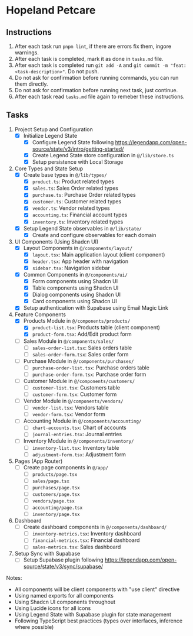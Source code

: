 # Hopeland Petcare

## Instructions

1. After each task run `pnpm lint`, if there are errors fix them, ingore warnings.
2. After each task is completed, mark it as done in `tasks.md` file.
3. After each task is completed run `git add -A` and `git commit -m "feat: <task-description>"`. Do not push.
4. Do not ask for confirmation before running commands, you can run them directly.
5. Do not ask for confirmation before running next task, just continue.
6. After each task read `tasks.md` file again to remeber these instructions.

## Tasks

1. Project Setup and Configuration
   - [x] Initialize Legend State
     - [x] Configure Legend State following https://legendapp.com/open-source/state/v3/intro/getting-started/
     - [x] Create Legend State store configuration in `@/lib/store.ts`
     - [x] Setup persistence with Local Storage

2. Core Types and State Setup
   - [x] Create base types in `@/lib/types/`
     - [x] `product.ts`: Product related types
     - [x] `sales.ts`: Sales Order related types
     - [x] `purchase.ts`: Purchase Order related types
     - [x] `customer.ts`: Customer related types
     - [x] `vendor.ts`: Vendor related types
     - [x] `accounting.ts`: Financial account types
     - [x] `inventory.ts`: Inventory related types
   - [x] Setup Legend State observables in `@/lib/state/`
     - [x] Create and configure observables for each domain

3. UI Components (Using Shadcn UI)
   - [x] Layout Components in `@/components/layout/`
     - [x] `layout.tsx`: Main application layout (client component)
     - [x] `header.tsx`: App header with navigation
     - [x] `sidebar.tsx`: Navigation sidebar
   - [x] Common Components in `@/components/ui/`
     - [x] Form components using Shadcn UI
     - [x] Table components using Shadcn UI
     - [x] Dialog components using Shadcn UI
     - [x] Card components using Shadcn UI
   - [x] Setup authentication with Supabase using Email Magic Link

4. Feature Components
   - [x] Products Module in `@/components/products/`
     - [x] `product-list.tsx`: Products table (client component)
     - [x] `product-form.tsx`: Add/Edit product form
   - [ ] Sales Module in `@/components/sales/`
     - [ ] `sales-order-list.tsx`: Sales orders table
     - [ ] `sales-order-form.tsx`: Sales order form
   - [ ] Purchase Module in `@/components/purchases/`
     - [ ] `purchase-order-list.tsx`: Purchase orders table
     - [ ] `purchase-order-form.tsx`: Purchase order form
   - [ ] Customer Module in `@/components/customers/`
     - [ ] `customer-list.tsx`: Customers table
     - [ ] `customer-form.tsx`: Customer form
   - [ ] Vendor Module in `@/components/vendors/`
     - [ ] `vendor-list.tsx`: Vendors table
     - [ ] `vendor-form.tsx`: Vendor form
   - [ ] Accounting Module in `@/components/accounting/`
     - [ ] `chart-accounts.tsx`: Chart of accounts
     - [ ] `journal-entries.tsx`: Journal entries
   - [ ] Inventory Module in `@/components/inventory/`
     - [ ] `inventory-list.tsx`: Inventory table
     - [ ] `adjustment-form.tsx`: Adjustment form

5. Pages (App Router)
   - [ ] Create page components in `@/app/`
     - [ ] `products/page.tsx`
     - [ ] `sales/page.tsx`
     - [ ] `purchases/page.tsx`
     - [ ] `customers/page.tsx`
     - [ ] `vendors/page.tsx`
     - [ ] `accounting/page.tsx`
     - [ ] `inventory/page.tsx`

6. Dashboard
   - [ ] Create dashboard components in `@/components/dashboard/`
     - [ ] `inventory-metrics.tsx`: Inventory dashboard
     - [ ] `financial-metrics.tsx`: Financial dashboard
     - [ ] `sales-metrics.tsx`: Sales dashboard

7. Setup Sync with Supabase
   - [ ] Setup Supabase plugin following https://legendapp.com/open-source/state/v3/sync/supabase/

Notes:
- All components will be client components with "use client" directive
- Using named exports for all components
- Using Shadcn UI components throughout
- Using Lucide icons for all icons
- Using Legend State with Supabase plugin for state management
- Following TypeScript best practices (types over interfaces, inference where possible)
